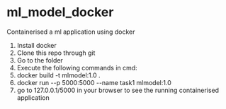 # ml_model_docker
Containerised a ml application using docker
1. Install docker
2. Clone this repo through git
3. Go to the folder
4. Execute the following commands in cmd:
5. docker build -t mlmodel:1.0 .
6. docker run --p 5000:5000 --name task1 mlmodel:1.0
7. go to 127.0.0.1/5000 in your browser to see the running containerised application
